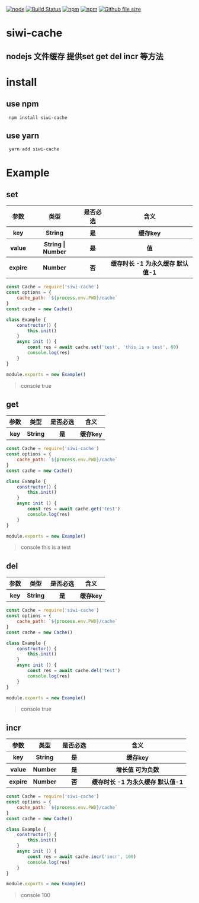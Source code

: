 [![node](https://img.shields.io/node/v/siwi-cache.svg)](https://www.npmjs.com/package/siwi-cache)
[![Build Status](https://travis-ci.org/siwilizhao/siwi-cache.svg?branch=master)](https://travis-ci.org/siwilizhao/siwi-cache)
[![npm](https://img.shields.io/npm/v/siwi-cache.svg)](https://www.npmjs.com/package/siwi-cache)
[![npm](https://img.shields.io/npm/dt/siwi-cache.svg)](https://www.npmjs.com/package/siwi-cache)
[![Github file size](https://img.shields.io/github/size/siwilizhao/siwi-cache/lib/cache.js.svg)](https://github.com/siwilizhao/siwi-cache/lib/cache.js)


# siwi-cache
## nodejs 文件缓存 提供set get del incr 等方法
# install

## use npm 

` npm install siwi-cache`

## use yarn

` yarn add siwi-cache`

# Example

## set

<table>
    <tr>
        <th>参数</th>
        <th>类型</th>
        <th>是否必选</th>
        <th>含义</th>
    </tr>
    <tr>
        <th>key</th>
        <th>String</th>
        <th>是</th>
        <th>缓存key</th>
    </tr>
    <tr>
        <th>value</th>
        <th>String | Number</th>
        <th>是</th>
        <th>值</th>
    </tr>
    <tr>
        <th>expire</th>
        <th>Number</th>
        <th>否</th>
        <th>缓存时长 -1 为永久缓存 默认值-1</th>
    </tr>
</table>

```js
const Cache = require('siwi-cache')
const options = {
    cache_path: `${process.env.PWD}/cache`
}
const cache = new Cache()

class Example {
    constructor() {
        this.init()
    }
    async init () {
        const res = await cache.set('test', 'this is a test', 60)
        console.log(res)
    }
}

module.exports = new Example()
```
> console true

## get

<table>
    <tr>
        <th>参数</th>
        <th>类型</th>
        <th>是否必选</th>
        <th>含义</th>
    </tr>
    <tr>
        <th>key</th>
        <th>String</th>
        <th>是</th>
        <th>缓存key</th>
    </tr>
</table>

```js
const Cache = require('siwi-cache')
const options = {
    cache_path: `${process.env.PWD}/cache`
}
const cache = new Cache()

class Example {
    constructor() {
        this.init()
    }
    async init () {
        const res = await cache.get('test')
        console.log(res)
    }
}

module.exports = new Example()
```

> console this is a test

## del

<table>
    <tr>
        <th>参数</th>
        <th>类型</th>
        <th>是否必选</th>
        <th>含义</th>
    </tr>
    <tr>
        <th>key</th>
        <th>String</th>
        <th>是</th>
        <th>缓存key</th>
    </tr>
</table>

```js
const Cache = require('siwi-cache')
const options = {
    cache_path: `${process.env.PWD}/cache`
}
const cache = new Cache()

class Example {
    constructor() {
        this.init()
    }
    async init () {
        const res = await cache.del('test')
        console.log(res)
    }
}

module.exports = new Example()
```

> console true

## incr

<table>
    <tr>
        <th>参数</th>
        <th>类型</th>
        <th>是否必选</th>
        <th>含义</th>
    </tr>
    <tr>
        <th>key</th>
        <th>String</th>
        <th>是</th>
        <th>缓存key</th>
    </tr>
    <tr>
        <th>value</th>
        <th>Number</th>
        <th>是</th>
        <th>增长值 可为负数</th>
    </tr>
    <tr>
        <th>expire</th>
        <th>Number</th>
        <th>否</th>
        <th>缓存时长 -1 为永久缓存 默认值-1</th>
    </tr>
</table>

```js
const Cache = require('siwi-cache')
const options = {
    cache_path: `${process.env.PWD}/cache`
}
const cache = new Cache()

class Example {
    constructor() {
        this.init()
    }
    async init () {
        const res = await cache.incr('incr', 100)
        console.log(res)
    }
}

module.exports = new Example()
```

> console 100

